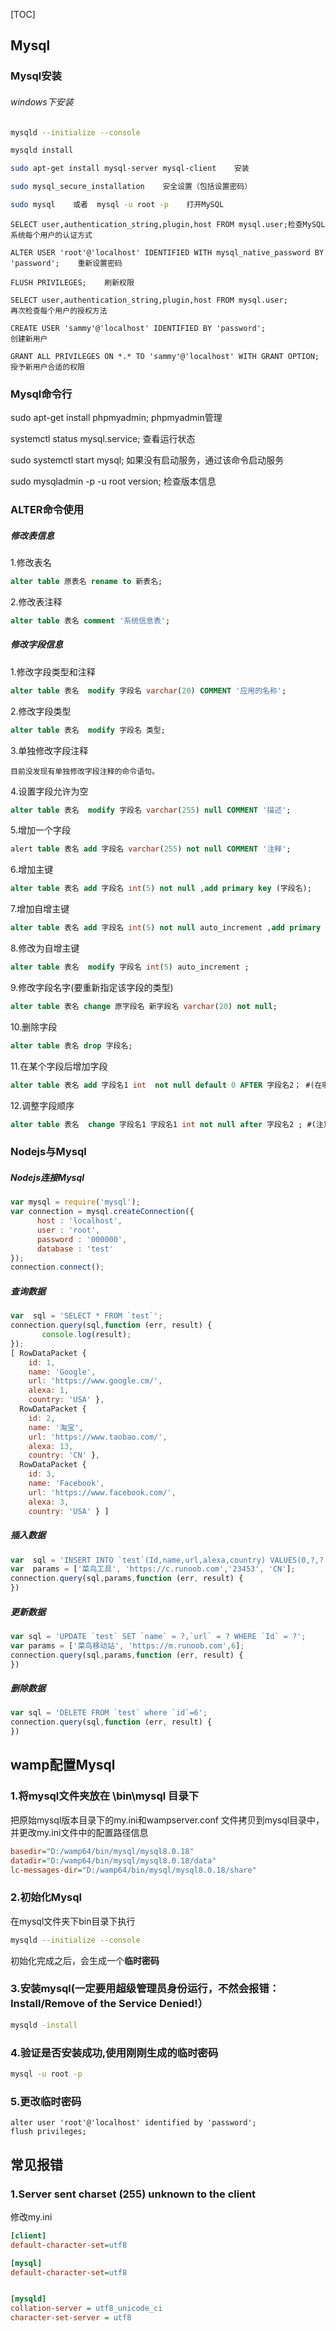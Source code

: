 [TOC]

## Mysql

### Mysql安装

###### windows下安装

```bash
mysqld --initialize --console

mysqld install
```

```bash
sudo apt-get install mysql-server mysql-client    安装

sudo mysql_secure_installation    安全设置（包括设置密码）

sudo mysql    或者  mysql -u root -p    打开MySQL
```

```mysql
SELECT user,authentication_string,plugin,host FROM mysql.user;检查MySQL系统每个用户的认证方式

ALTER USER 'root'@'localhost' IDENTIFIED WITH mysql_native_password BY 'password';    重新设置密码

FLUSH PRIVILEGES;    刷新权限

SELECT user,authentication_string,plugin,host FROM mysql.user;
再次检查每个用户的授权方法

CREATE USER 'sammy'@'localhost' IDENTIFIED BY 'password';
创建新用户

GRANT ALL PRIVILEGES ON *.* TO 'sammy'@'localhost' WITH GRANT OPTION;
授予新用户合适的权限
```

### Mysql命令行

sudo apt-get install phpmyadmin;    phpmyadmin管理

systemctl status mysql.service;    查看运行状态

sudo systemctl start mysql; 如果没有启动服务，通过该命令启动服务

sudo mysqladmin -p -u root version;    检查版本信息

### ALTER命令使用

##### 修改表信息

1.修改表名

```sql
alter table 原表名 rename to 新表名;
```

 2.修改表注释

```sql
alter table 表名 comment '系统信息表';
```

##### 修改字段信息

1.修改字段类型和注释

```sql
alter table 表名  modify 字段名 varchar(20) COMMENT '应用的名称';
```

2.修改字段类型

```sql
alter table 表名  modify 字段名 类型;
```

3.单独修改字段注释

```text
目前没发现有单独修改字段注释的命令语句。
```

4.设置字段允许为空

```sql
alter table 表名  modify 字段名 varchar(255) null COMMENT '描述';
```

 5.增加一个字段

```sql
alert table 表名 add 字段名 varchar(255) not null COMMENT '注释';
```

 6.增加主键

```sql
alter table 表名 add 字段名 int(5) not null ,add primary key (字段名);
```

7.增加自增主键

```sql
alter table 表名 add 字段名 int(5) not null auto_increment ,add primary key (字段名);
```

8.修改为自增主键

```sql
alter table 表名  modify 字段名 int(5) auto_increment ;
```

9.修改字段名字(要重新指定该字段的类型)

```sql
alter table 表名 change 原字段名 新字段名 varchar(20) not null;
```

10.删除字段

```sql
alter table 表名 drop 字段名;
```

11.在某个字段后增加字段

```sql
alter table 表名 add 字段名1 int  not null default 0 AFTER 字段名2； #(在哪个字段后面添加)
```

12.调整字段顺序

```sql
alter table 表名  change 字段名1 字段名1 int not null after 字段名2 ; #(注意字段名1出现了2次)
```

### Nodejs与Mysql

##### Nodejs连接Mysql

```js
var mysql = require('mysql');
var connection = mysql.createConnection({
      host : 'localhost',
      user : 'root',
      password : '000000',
      database : 'test'
});
connection.connect();
```

##### 查询数据

```js
var  sql = 'SELECT * FROM `test`';
connection.query(sql,function (err, result) {
       console.log(result);
});
[ RowDataPacket {
    id: 1,
    name: 'Google',
    url: 'https://www.google.cm/',
    alexa: 1,
    country: 'USA' },
  RowDataPacket {
    id: 2,
    name: '淘宝',
    url: 'https://www.taobao.com/',
    alexa: 13,
    country: 'CN' },
  RowDataPacket {
    id: 3,
    name: 'Facebook',
    url: 'https://www.facebook.com/',
    alexa: 3,
    country: 'USA' } ]
```

##### 插入数据

```js
var  sql = 'INSERT INTO `test`(Id,name,url,alexa,country) VALUES(0,?,?,?,?)';
var  params = ['菜鸟工具', 'https://c.runoob.com','23453', 'CN'];
connection.query(sql,params,function (err, result) {
})
```

##### 更新数据

```js
var sql = 'UPDATE `test` SET `name` = ?,`url` = ? WHERE `Id` = ?';
var params = ['菜鸟移动站', 'https://m.runoob.com',6];
connection.query(sql,params,function (err, result) {
})
```

##### 删除数据

```js
var sql = 'DELETE FROM `test` where `id`=6';
connection.query(sql,function (err, result) {
})
```

## wamp配置Mysql

### 1.将mysql文件夹放在 \bin\mysql  目录下

把原始mysql版本目录下的my.ini和wampserver.conf 文件拷贝到mysql目录中，并更改my.ini文件中的配置路径信息

```ini
basedir="D:/wamp64/bin/mysql/mysql8.0.18"
datadir="D:/wamp64/bin/mysql/mysql8.0.18/data"
lc-messages-dir="D:/wamp64/bin/mysql/mysql8.0.18/share"
```

### 2.初始化Mysql

在mysql文件夹下bin目录下执行

```bash
mysqld --initialize --console
```

初始化完成之后，会生成一个**临时密码**

### 3.安装mysql(一定要用超级管理员身份运行，不然会报错：Install/Remove of the Service Denied!）

```bash
mysqld -install
```

### 4.验证是否安装成功,使用刚刚生成的临时密码

```bash
mysql -u root -p
```

### 5.更改临时密码

```mysql
alter user 'root'@'localhost' identified by 'password';
flush privileges;
```

## 常见报错

### 1.**Server sent charset (255) unknown to the client**

修改my.ini

```ini
[client]
default-character-set=utf8

[mysql]
default-character-set=utf8


[mysqld]
collation-server = utf8_unicode_ci
character-set-server = utf8
```

